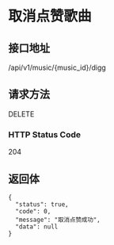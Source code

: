 # 取消点赞歌曲

## 接口地址

/api/v1/music/{music_id}/digg

## 请求方法

DELETE

### HTTP Status Code

204

## 返回体

```json5
{
  "status": true,
  "code": 0,
  "message": "取消点赞成功",
  "data": null
}
```